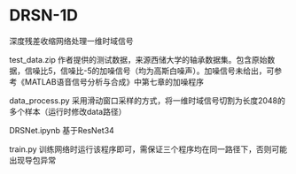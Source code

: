 # DRSN-1D
深度残差收缩网络处理一维时域信号

test_data.zip
作者提供的测试数据，来源西储大学的轴承数据集。包含原始数据，信噪比5，信噪比-5的加噪信号（均为高斯白噪声）。加噪信号未给出，可参考《MATLAB语音信号分析与合成》中第七章的加噪程序

data_process.py
采用滑动窗口采样的方式，将一维时域信号切割为长度2048的多个样本（运行时修改data路径）

DRSNet.ipynb
基于ResNet34

train.py
训练网络时运行该程序即可，需保证三个程序均在同一路径下，否则可能出现导包异常
